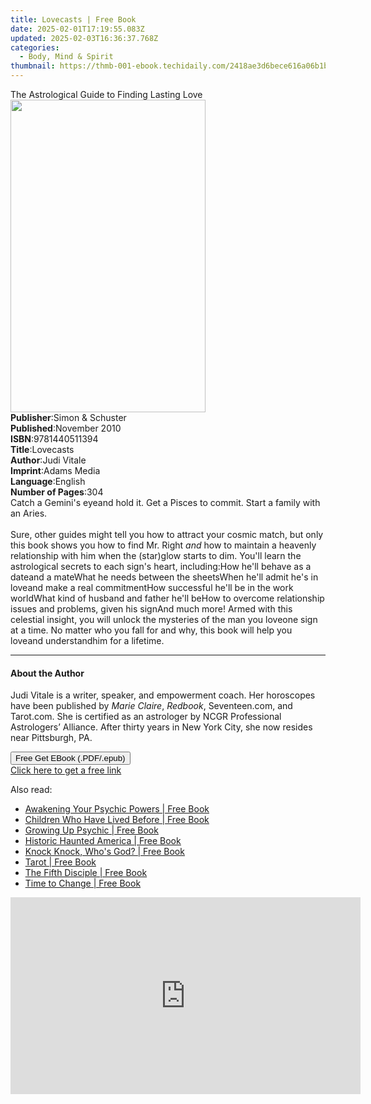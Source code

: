 ```yaml
---
title: Lovecasts | Free Book
date: 2025-02-01T17:19:55.083Z
updated: 2025-02-03T16:36:37.768Z
categories:
  - Body, Mind & Spirit
thumbnail: https://thmb-001-ebook.techidaily.com/2418ae3d6bece616a06b1bde33c3be788f7f5c60db51d75a41f1a60d4bc63536.jpg
---
```

<main id="book-container">
  <div class="flex flex-col">
    <div class="book-brief flex-1 py-6 px-4 sm:p-6 md:py-10 md:px-8">
      <!-- brief-->
      <div class="book-brief-main">
        The Astrological Guide to Finding Lasting Love
      </div>
    </div>
    <div
      class="book-meta-info flex-1 grid gap-4 col-start-1 col-end-3 row-start-1 sm:mb-6 sm:grid-cols-4 lg:gap-6 lg:col-start-2 lg:row-end-6 lg:row-span-6 lg:mb-0"
    >
      <div
        class="book-meta-info-left place-content-center mt-4 p-4 text-sm leading-6 col-start-2 col-span-2 dark:text-slate-400"
      >
        <img
          class="w-full h-500 object-cover rounded-lg sm:h-255 sm:col-span-2 lg:col-span-full"
          src="https://img-001-ebook.techidaily.com/7c318842f593ba6a2a720a1e76e0450b8b78102f910f056500dc1075348f50c6.jpg"
          alt=""
          width="312"
          height="500"
        />
      </div>
      <div
        class="book-meta-info-right mt-2 col-start-1 row-start-2 col-span-3 self-center"
      >
        <!-- meta data  -->
        <div class="flex flex-col px-4 md:px-8">
          <div class="flex-1">
            <strong>Publisher</strong>:<span class="px-2"
              >Simon &amp; Schuster</span
            >
          </div>
          <div class="flex-1">
            <strong>Published</strong>:<span class="px-2">November 2010</span>
          </div>
          <div class="flex-1">
            <strong>ISBN</strong>:<span class="px-2">9781440511394</span>
          </div>
          <div class="flex-1">
            <strong>Title</strong>:<span class="px-2">Lovecasts</span>
          </div>
          <div class="flex-1">
            <strong>Author</strong>:<span class="px-2">Judi Vitale</span>
          </div>
          <div class="flex-1">
            <strong>Imprint</strong>:<span class="px-2">Adams Media</span>
          </div>
          <div class="flex-1">
            <strong>Language</strong>:<span class="px-2">English</span>
          </div>
          <div class="flex-1">
            <strong>Number of Pages</strong>:<span class="px-2">304</span>
          </div>
        </div>
      </div>
    </div>
    <div class="book-description flex-1 py-6 px-4 sm:p-6 md:py-10 md:px-8">
      <div class="book-description-main">
        <div accordion-content="" id="description">
          Catch a Gemini's eyeand hold it. Get a Pisces to commit. Start a
          family with an Aries.<br /><br />Sure, other guides might tell you how
          to attract your cosmic match, but only this book shows you how to find
          Mr. Right <i>and</i> how to maintain a heavenly relationship with him
          when the (star)glow starts to dim. You'll learn the astrological
          secrets to each sign's heart, including:How he'll behave as a dateand
          a mateWhat he needs between the sheetsWhen he'll admit he's in loveand
          make a real commitmentHow successful he'll be in the work worldWhat
          kind of husband and father he'll beHow to overcome relationship issues
          and problems, given his signAnd much more! Armed with this celestial
          insight, you will unlock the mysteries of the man you loveone sign at
          a time. No matter who you fall for and why, this book will help you
          loveand understandhim for a lifetime.
        </div>
      </div>
    </div>
    <div class="book-excerpts flex-1 py-6 px-4 sm:p-6 md:py-10 md:px-8">
      <!-- excerpts-->
      <div class="book-excerpts-main">
        <hr />
        <h4 class="placeholder placeholder-heading">
          <span>About the Author</span>
        </h4>
        <p>
          Judi Vitale&nbsp;is a writer, speaker, and empowerment coach. Her
          horoscopes have been published by&nbsp;<i>Marie Claire</i
          >,&nbsp;<i>Redbook</i>, Seventeen.com, and Tarot.com. She is certified
          as an astrologer by NCGR Professional Astrologers’ Alliance. After
          thirty years in New York City, she now resides near Pittsburgh, PA.
        </p>
      </div>
    </div>
    <div
      class="book-about-author flex-1 py-6 px-4 sm:p-6 md:py-10 md:px-8"
    ></div>
    <div class="book-free-get flex-1 py-6 px-4 sm:p-6 md:py-10 md:px-8">
      <button
        id="btn-free-get"
        class="bg-blue-500 hover:bg-blue-700 text-white font-bold py-2 px-4 rounded"
      >
        Free Get EBook (.PDF/.epub)
      </button>
      <div id="countdown-display" class="px-2 text-lg mt-2"></div>
      <a
        id="free-link"
        class="hidden bg-blue-500 hover:bg-blue-700 text-white font-bold py-2 px-4 rounded"
        href="https://www.ebooks.com/en-us/book/211314927/lovecasts/judi-vitale/"
        target="_blank"
        >Click here to get a free link</a
      >
    </div>
    <script>
      let countdownTime = 0;
      let countdownInterval = null;
      document
        .getElementById('btn-free-get')
        .addEventListener('click', startCountdown);
      function startCountdown() {
        countdownTime = new Date().getTime() + 60000 * 3;
        countdownInterval = setInterval(updateCountdown, 1000);
        document.getElementById('btn-free-get').disabled = true;
        document
          .getElementById('btn-free-get')
          .classList.add('bg-gray-500', 'cursor-not-allowed');
      }
      function updateCountdown() {
        let currentTime = new Date().getTime();
        let timeLeft = countdownTime - currentTime;
        let secondsLeft = Math.floor(timeLeft / 1000);
        document.getElementById('countdown-display').innerHTML =
          `Remaining time: ${secondsLeft} seconds.`;
        if (secondsLeft <= 0) {
          clearInterval(countdownInterval);
          document.getElementById('btn-free-get').classList.add('hidden');
          document.getElementById('free-link').classList.remove('hidden');
          document.getElementById('countdown-display').innerHTML = '';
        }
      }
    </script>
  </div>
</main>

<ins class="adsbygoogle"
      style="display:block"
      data-ad-client="ca-pub-7571918770474297"
      data-ad-slot="8358498916"
      data-ad-format="auto"
      data-full-width-responsive="true"></ins>
    

<span class="atpl-alsoreadstyle">Also read:</span>
<div><ul>
<li><a href="https://novels-ebooks.techidaily.com/801220-9781429937412-awakening-your-psychic-powers/"><u>Awakening Your Psychic Powers | Free Book</u></a></li>
<li><a href="https://novels-ebooks.techidaily.com/805719-9781448118045-children-who-have-lived-before/"><u>Children Who Have Lived Before | Free Book</u></a></li>
<li><a href="https://novels-ebooks.techidaily.com/805447-9780307956750-growing-up-psychic/"><u>Growing Up Psychic | Free Book</u></a></li>
<li><a href="https://novels-ebooks.techidaily.com/804938-9781466805156-historic-haunted-america/"><u>Historic Haunted America | Free Book</u></a></li>
<li><a href="https://novels-ebooks.techidaily.com/808432-9781846948169-knock-knock-whos-god/"><u>Knock Knock, Who's God? | Free Book</u></a></li>
<li><a href="https://novels-ebooks.techidaily.com/800121-9781846949661-tarot/"><u>Tarot | Free Book</u></a></li>
<li><a href="https://novels-ebooks.techidaily.com/800107-9781780992112-the-fifth-disciple/"><u>The Fifth Disciple | Free Book</u></a></li>
<li><a href="https://novels-ebooks.techidaily.com/800119-9781846949401-time-to-change/"><u>Time to Change | Free Book</u></a></li>
</ul></div>

<!-- affiliate ads begin -->
<iframe width="560" height="315" src="https://www.youtube.com/embed/UCqHbpxQGP4?si=XGkajFHdqyoKNAFM" title="YouTube video player" frameborder="0" allow="accelerometer; autoplay; clipboard-write; encrypted-media; gyroscope; picture-in-picture; web-share" referrerpolicy="strict-origin-when-cross-origin" allowfullscreen></iframe>
<!-- affiliate ads end -->

